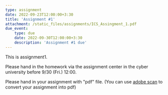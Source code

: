 ```yaml
---
type: assignment
date: 2022-09-23T12:00:00+3:30
title: 'Assignment #1'
attachment: /static_files/assignments/ICS_Assingment_1.pdf
due_event: 
    type: due
    date: 2022-09-30T12:00:00+3:30
    description: 'Assignment #1 due'
---
```

This is assignment1.

Please hand in the homework via the assignment center in the cyber university before 9/30 (Fri.) 12:00.

Please hand in your assignment with "pdf" file. (You can use [adobe scan](https://play.google.com/store/apps/details?id=com.adobe.scan.android&hl=zh_TW&gl=US) to convert your assignment into pdf)
